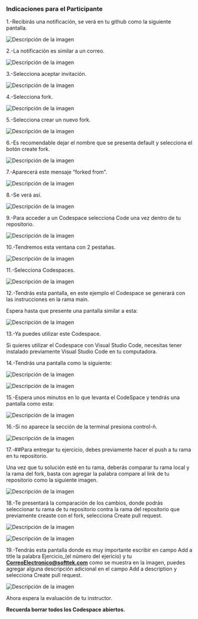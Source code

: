 ### Indicaciones para el Participante
1.-Recibirás una notificación, se verá en tu github como la siguiente pantalla.

![Descripción de la imagen](../Imagenes/imagenes/Img6.png)

2.-La notificación es similar a un correo.

![Descripción de la imagen](../Imagenes/imagenes/Img7.png)

3.-Selecciona aceptar invitación.

![Descripción de la imagen](../Imagenes/imagenes/Img8.png)

4.-Selecciona fork.

![Descripción de la imagen](../Imagenes/imagenes/Img9.png)

5.-Selecciona crear un nuevo fork.

![Descripción de la imagen](../Imagenes/imagenes/Img10.png)

6.-Es recomendable dejar el nombre que se presenta default y selecciona el botón create fork.

![Descripción de la imagen](../Imagenes/imagenes/Img11.png)

7.-Aparecerá este mensaje “forked from”.

![Descripción de la imagen](../Imagenes/imagenes/Img12.png)

8.-Se verá así.

![Descripción de la imagen](../Imagenes/imagenes/Img13.png)

9.-Para acceder a un Codespace selecciona Code una vez dentro de tu repositorio.

![Descripción de la imagen](../Imagenes/imagenes/Img14.png)

10.-Tendremos esta ventana con 2 pestañas.

![Descripción de la imagen](../Imagenes/imagenes/Img15.png)

11.-Selecciona Codespaces.

![Descripción de la imagen](../Imagenes/imagenes/Img16.png)

12.-Tendrás esta pantalla, en este ejemplo el Codespace se generará con las instrucciones en la rama main. 

Espera hasta que presente una pantalla similar a esta:

![Descripción de la imagen](../Imagenes/imagenes/Img17.png)

13.-Ya puedes utilizar este Codespace.

Si quieres utilizar el Codespace con Visual Studio Code, necesitas tener instalado previamente Visual Studio Code en tu computadora.

14.-Tendrás una pantalla como la siguiente:

![Descripción de la imagen](../Imagenes/imagenes/Img18.png)

![Descripción de la imagen](../Imagenes/imagenes/Img19.png)

15.-Espera unos minutos en lo que levanta el CodeSpace y tendrás una pantalla como esta:

![Descripción de la imagen](../Imagenes/imagenes/Img20.png)

16.-Si no aparece la sección de la terminal presiona control-ñ.

![Descripción de la imagen](../Imagenes/imagenes/Img21.png)

17.-##Para entregar tu ejercicio, debes previamente hacer el push a tu rama en tu repositorio.


Una vez que tu solución esté en tu rama, deberás comparar tu rama local y la rama del fork, basta con agregar la palabra compare al link de tu repositorio como la siguiente imagen.

![Descripción de la imagen](../Imagenes/imagenes/Img27.png)


18.-Te presentará la comparación de los cambios, donde podrás seleccionar tu rama de tu repositorio contra la rama del repositorio que previamente creaste con el fork, selecciona Create pull request.

![Descripción de la imagen](../Imagenes/imagenes/Img28.png)

![Descripción de la imagen](../Imagenes/imagenes/Img27_1.png)

19.-Tendrás esta pantalla donde es muy importante escribir en campo Add a title la palabra Ejercicio_(el número del ejericio) y tu **CorreoElectronico@softtek.com** como se muestra en la imagen, puedes agregar alguna descripción adicional en el campo Add a description y selecciona Create pull request.

![Descripción de la imagen](../Imagenes/imagenes/Img29.png)

Ahora espera la evaluación de tu instructor.

**Recuerda borrar todos los Codespace abiertos.**











